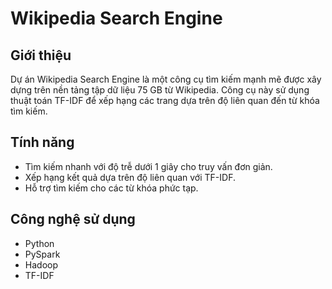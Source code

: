 # Wikipedia Search Engine

## Giới thiệu
Dự án Wikipedia Search Engine là một công cụ tìm kiếm mạnh mẽ được xây dựng trên nền tảng tập dữ liệu 75 GB từ Wikipedia. Công cụ này sử dụng thuật toán TF-IDF để xếp hạng các trang dựa trên độ liên quan đến từ khóa tìm kiếm.

## Tính năng
- Tìm kiếm nhanh với độ trễ dưới 1 giây cho truy vấn đơn giản.
- Xếp hạng kết quả dựa trên độ liên quan với TF-IDF.
- Hỗ trợ tìm kiếm cho các từ khóa phức tạp.

## Công nghệ sử dụng
- Python
- PySpark
- Hadoop
- TF-IDF
